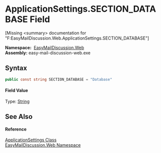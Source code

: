 ApplicationSettings.SECTION_DATABASE Field
==========================================

[Missing &lt;summary> documentation for "F:EasyMailDiscussion.Web.ApplicationSettings.SECTION_DATABASE"]


  **Namespace:**  [EasyMailDiscussion.Web][1]  
  **Assembly:** easy-mail-discussion-web.exe

Syntax
------

```csharp
public const string SECTION_DATABASE = "Database"
```

#### Field Value
Type: [String][2]

See Also
--------

#### Reference
[ApplicationSettings Class][3]  
[EasyMailDiscussion.Web Namespace][1]  

[1]: ../README.md
[2]: https://docs.microsoft.com/dotnet/api/system.string
[3]: README.md